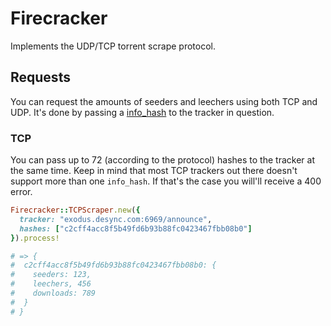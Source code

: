 # Firecracker

Implements the UDP/TCP torrent scrape protocol.

## Requests

You can request the amounts of seeders and leechers using both TCP and UDP.
It's done by passing a [info_hash](http://wiki.theory.org/BitTorrent_Tracker_Protocol) to the tracker in question.

### TCP

You can pass up to 72 (according to the protocol) hashes to the tracker at the same time.
Keep in mind that most TCP trackers out there doesn't support more than one `info_hash`.
If that's the case you will'll receive a 400 error.

``` ruby
Firecracker::TCPScraper.new({
  tracker: "exodus.desync.com:6969/announce",
  hashes: ["c2cff4acc8f5b49fd6b93b88fc0423467fbb08b0"]
}).process!

# => {
#  c2cff4acc8f5b49fd6b93b88fc0423467fbb08b0: {
#    seeders: 123,
#    leechers, 456
#    downloads: 789
#  }
# }
```